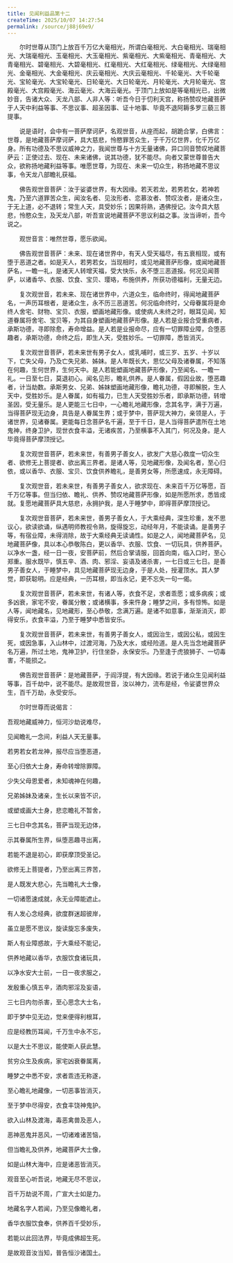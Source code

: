 ```yaml
---
title: 见闻利益品第十二
createTime: 2025/10/07 14:27:54
permalink: /source/j88j69e9/
---
```


　　尔时世尊从顶门上放百千万亿大毫相光，所谓白毫相光、大白毫相光、瑞毫相光、大瑞毫相光、玉毫相光、大玉毫相光、紫毫相光、大紫毫相光、青毫相光、大青毫相光、碧毫相光、大碧毫相光、红毫相光、大红毫相光、绿毫相光、大绿毫相光、金毫相光、大金毫相光、庆云毫相光、大庆云毫相光、千轮毫光、大千轮毫光、宝轮毫光、大宝轮毫光、日轮毫光、大日轮毫光、月轮毫光、大月轮毫光、宫殿毫光、大宫殿毫光、海云毫光、大海云毫光。于顶门上放如是等毫相光已，出微妙音，告诸大众、天龙八部、人非人等：听吾今日于忉利天宫，称扬赞叹地藏菩萨于人天中利益等事、不思议事、超圣因事、证十地事、毕竟不退阿耨多罗三藐三菩提事。

　　说是语时，会中有一菩萨摩诃萨，名观世音，从座而起，胡跪合掌，白佛言：世尊，是地藏菩萨摩诃萨，具大慈悲，怜愍罪苦众生，于千万亿世界，化千万亿身。所有功德及不思议威神之力，我闻世尊与十方无量诸佛，异口同音赞叹地藏菩萨云：正使过去、现在、未来诸佛，说其功德，犹不能尽。向者又蒙世尊普告大众，欲称扬地藏利益等事。唯愿世尊，为现在、未来一切众生，称扬地藏不思议事，令天龙八部瞻礼获福。

　　佛告观世音菩萨：汝于娑婆世界，有大因缘。若天若龙，若男若女，若神若鬼，乃至六道罪苦众生，闻汝名者、见汝形者、恋慕汝者、赞叹汝者，是诸众生，于无上道，必不退转；常生人天，具受妙乐；因果将熟，遇佛授记。汝今具大慈悲，怜愍众生，及天龙八部，听吾宣说地藏菩萨不思议利益之事。汝当谛听，吾今说之。

　　观世音言：唯然世尊，愿乐欲闻。

　　佛告观世音菩萨：未来、现在诸世界中，有天人受天福尽，有五衰相现，或有堕于恶道之者。如是天人，若男若女，当现相时，或见地藏菩萨形像，或闻地藏菩萨名，一瞻一礼，是诸天人转增天福，受大快乐，永不堕三恶道报。何况见闻菩萨，以诸香华、衣服、饮食、宝贝、璎珞，布施供养，所获功德福利，无量无边。

　　复次观世音，若未来、现在诸世界中，六道众生，临命终时，得闻地藏菩萨名，一声历耳根者，是诸众生，永不历三恶道苦。何况临命终时，父母眷属将是命终人舍宅、财物、宝贝、衣服，塑画地藏形像。或使病人未终之时，眼耳见闻，知道眷属将舍宅、宝贝等，为其自身塑画地藏菩萨形像。是人若是业报合受重病者，承斯功德，寻即除愈，寿命增益。是人若是业报命尽，应有一切罪障业障，合堕恶趣者，承斯功德，命终之后，即生人天，受胜妙乐。一切罪障，悉皆消灭。

　　复次观世音菩萨，若未来世有男子女人，或乳哺时，或三岁、五岁、十岁以下，亡失父母，乃及亡失兄弟、姊妹。是人年既长大，思忆父母及诸眷属，不知落在何趣，生何世界，生何天中。是人若能塑画地藏菩萨形像，乃至闻名、一瞻一礼。一日至七日，莫退初心。闻名见形，瞻礼供养。是人眷属，假因业故，堕恶趣者，计当劫数。承斯男女、兄弟、姊妹塑画地藏形像，瞻礼功德，寻即解脱，生人天中，受胜妙乐。是人眷属，如有福力，已生人天受胜妙乐者，即承斯功德，转增圣因，受无量乐。是人更能三七日中，一心瞻礼地藏形像，念其名字，满于万遍，当得菩萨现无边身，具告是人眷属生界；或于梦中，菩萨现大神力，亲领是人，于诸世界，见诸眷属。更能每日念菩萨名千遍，至于千日，是人当得菩萨遣所在土地鬼神，终身卫护，现世衣食丰溢，无诸疾苦，乃至横事不入其门，何况及身。是人毕竟得菩萨摩顶授记。

　　复次观世音菩萨，若未来世，有善男子善女人，欲发广大慈心救度一切众生者、欲修无上菩提者、欲出离三界者。是诸人等，见地藏形像，及闻名者，至心归依，或以香华、衣服、宝贝、饮食供养瞻礼，是善男女等，所愿速成，永无障碍。

　　复次观世音，若未来世，有善男子善女人，欲求现在、未来百千万亿等愿，百千万亿等事。但当归依、瞻礼、供养、赞叹地藏菩萨形像，如是所愿所求，悉皆成就。复愿地藏菩萨具大慈悲，永拥护我，是人于睡梦中，即得菩萨摩顶授记。

　　复次观世音菩萨，若未来世，善男子善女人，于大乘经典，深生珍重，发不思议心，欲读欲诵，纵遇明师教视令熟，旋得旋忘，动经年月，不能读诵。是善男子等，有宿业障，未得消除，故于大乘经典无读诵性。如是之人，闻地藏菩萨名，见地藏菩萨像，具以本心恭敬陈白，更以香华、衣服、饮食、一切玩具，供养菩萨。以净水一盏，经一日一夜，安菩萨前，然后合掌请服，回首向南，临入口时，至心郑重。服水既毕，慎五辛、酒、肉、邪淫、妄语及诸杀害，一七日或三七日。是善男子善女人，于睡梦中，具见地藏菩萨现无边身，于是人处，授灌顶水。其人梦觉，即获聪明。应是经典，一历耳根，即当永记，更不忘失一句一偈。

　　复次观世音菩萨，若未来世，有诸人等，衣食不足，求者乖愿；或多病疾；或多凶衰，家宅不安，眷属分散；或诸横事，多来忤身；睡梦之间，多有惊怖。如是人等，闻地藏名，见地藏形，至心恭敬，念满万遍。是诸不如意事，渐渐消灭，即得安乐，衣食丰溢，乃至于睡梦中悉皆安乐。

　　复次观世音菩萨，若未来世，有善男子善女人，或因治生，或因公私，或因生死，或因急事，入山林中，过渡河海，乃及大水，或经险道。是人先当念地藏菩萨名万遍，所过土地，鬼神卫护，行住坐卧，永保安乐。乃至逢于虎狼狮子、一切毒害，不能损之。

　　佛告观世音菩萨：是地藏菩萨，于阎浮提，有大因缘。若说于诸众生见闻利益等事，百千劫中，说不能尽。是故观世音，汝以神力，流布是经，令娑婆世界众生，百千万劫，永受安乐。

　　尔时世尊而说偈言：



吾观地藏威神力，恒河沙劫说难尽，

见闻瞻礼一念间，利益人天无量事。

若男若女若龙神，报尽应当堕恶道，

至心归依大士身，寿命转增除罪障。

少失父母恩爱者，未知魂神在何趣，

兄弟姊妹及诸亲，生长以来皆不识，

或塑或画大士身，悲恋瞻礼不暂舍，

三七日中念其名，菩萨当现无边体，

示其眷属所生界，纵堕恶趣寻出离，

若能不退是初心，即获摩顶受圣记。

欲修无上菩提者，乃至出离三界苦，

是人既发大悲心，先当瞻礼大士像，

一切诸愿速成就，永无业障能遮止。

有人发心念经典，欲度群迷超彼岸，

虽立是愿不思议，旋读旋忘多废失，

斯人有业障惑故，于大乘经不能记，

供养地藏以香华，衣服饮食诸玩具，

以净水安大士前，一日一夜求服之，

发殷重心慎五辛，酒肉邪淫及妄语，

三七日内勿杀害，至心思念大士名，

即于梦中见无边，觉来便得利根耳，

应是经教历耳闻，千万生中永不忘，

以是大士不思议，能使斯人获此慧。

贫穷众生及疾病，家宅凶衰眷属离，

睡梦之中悉不安，求者乖违无称遂，

至心瞻礼地藏像，一切恶事皆消灭，

至于梦中尽得安，衣食丰饶神鬼护。

欲入山林及渡海，毒恶禽兽及恶人，

恶神恶鬼并恶风，一切诸难诸苦恼，

但当瞻礼及供养，地藏菩萨大士像，

如是山林大海中，应是诸恶皆消灭。

观音至心听吾说，地藏无尽不思议，

百千万劫说不周，广宣大士如是力。

地藏名字人若闻，乃至见像瞻礼者，

香华衣服饮食奉，供养百千受妙乐，

若能以此回法界，毕竟成佛超生死。

是故观音汝当知，普告恒沙诸国土。